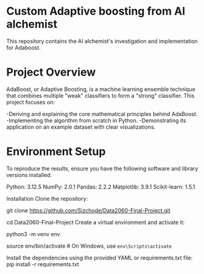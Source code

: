 # Custom Adaptive boosting from AI alchemist

This repository contains the AI alchemist's investigation and implementation for Adaboost.

# Project Overview
AdaBoost, or Adaptive Boosting, is a machine learning ensemble technique that combines multiple "weak" classifiers to form a "strong" classifier. This project focuses on:

-Deriving and explaining the core mathematical principles behind AdaBoost.
-Implementing the algorithm from scratch in Python.
-Demonstrating its application on an example dataset with clear visualizations.

# Environment Setup
To reproduce the results, ensure you have the following software and library versions installed:

Python: 3.12.5
NumPy: 2.0.1
Pandas: 2.2.2
Matplotlib: 3.9.1
Scikit-learn: 1.5.1

Installation
Clone the repository:

git clone https://github.com/Sizchode/Data2060-Final-Project.git

cd Data2060-Final-Project
Create a virtual environment and activate it:

python3 -m venv env

source env/bin/activate  # On Windows, use `env\Scripts\activate`

Install the dependencies using the provided YAML or requirements.txt file:
pip install -r requirements.txt




